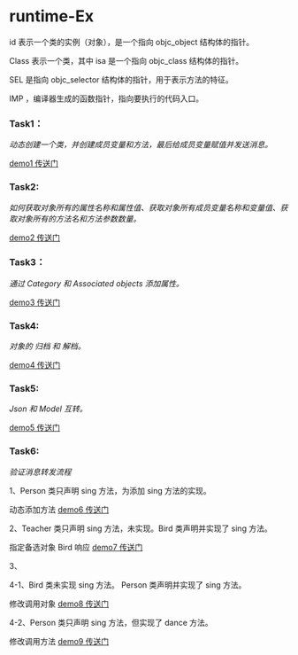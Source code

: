# runtime-Ex

id 表示一个类的实例（对象），是一个指向 objc_object 结构体的指针。

Class 表示一个类，其中 isa 是一个指向 objc_class 结构体的指针。

SEL 是指向 objc_selector 结构体的指针，用于表示方法的特征。

IMP ，编译器生成的函数指针，指向要执行的代码入口。

### Task1：

*动态创建一个类，并创建成员变量和方法，最后给成员变量赋值并发送消息。*

[demo1 传送门](https://github.com/YinjunXi/runtime-Ex/tree/master/runtimeTest)

### Task2:

*如何获取对象所有的属性名称和属性值、获取对象所有成员变量名称和变量值、获取对象所有的方法名和方法参数数量。*

[demo2 传送门](https://github.com/YinjunXi/runtime-Ex/tree/master/Person)

### Task3：

*通过 Category 和 Associated objects 添加属性。*

[demo3 传送门](https://github.com/YinjunXi/runtime-Ex/tree/master/Person)

### Task4:

*对象的 归档 和 解档。*

[demo4 传送门](https://github.com/YinjunXi/runtime-Ex/tree/master/People)

### Task5:

*Json 和 Model 互转。*

[demo5 传送门](https://github.com/YinjunXi/runtime-Ex/tree/master/People)

### Task6:

*验证消息转发流程*

1、Person 类只声明 sing 方法，为添加 sing 方法的实现。

动态添加方法 [demo6 传送门]()

2、Teacher 类只声明 sing 方法，未实现。Bird 类声明并实现了 sing 方法。

指定备选对象 Bird 响应 [demo7 传送门]()

3、

4-1、Bird 类未实现 sing 方法。 Person 类声明并实现了 sing 方法。

修改调用对象 [demo8 传送门]()

4-2、Person 类只声明 sing 方法，但实现了 dance 方法。

修改调用方法 [demo9 传送门]()